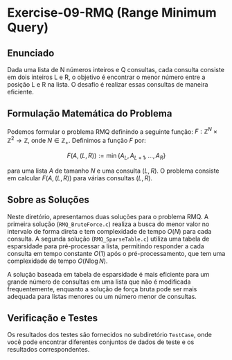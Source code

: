 # Exercise-09-RMQ (Range Minimum Query)

## Enunciado

Dada uma lista de N números inteiros e Q consultas, cada consulta consiste em dois inteiros L e R, o objetivo é encontrar o menor número entre a posição L e R na lista. O desafio é realizar essas consultas de maneira eficiente.

## Formulação Matemática do Problema

Podemos formular o problema RMQ definindo a seguinte função: $F:\mathbb{Z}^N\times\mathbb{Z}^2\rightarrow\mathbb{Z}$, onde $N\in\mathbb{Z}_+$. Definimos a função $F$ por:

$$ 
F(A, (L,R)):=\min\{A_L, A_{L+1}, ..., A_R\}
$$

para uma lista $A$ de tamanho $N$ e uma consulta $(L, R)$. O problema consiste em calcular $F(A, (L,R))$ para várias consultas $(L, R)$.

## Sobre as Soluções

Neste diretório, apresentamos duas soluções para o problema RMQ. A primeira solução (`RMQ_BruteForce.c`) realiza a busca do menor valor no intervalo de forma direta e tem complexidade de tempo $O(N)$ para cada consulta. A segunda solução (`RMQ_SparseTable.c`) utiliza uma tabela de esparsidade para pré-processar a lista, permitindo responder a cada consulta em tempo constante $O(1)$ após o pré-processamento, que tem uma complexidade de tempo $O(N \log N)$.

A solução baseada em tabela de esparsidade é mais eficiente para um grande número de consultas em uma lista que não é modificada frequentemente, enquanto a solução de força bruta pode ser mais adequada para listas menores ou um número menor de consultas.

## Verificação e Testes

Os resultados dos testes são fornecidos no subdiretório `TestCase`, onde você pode encontrar diferentes conjuntos de dados de teste e os resultados correspondentes.
